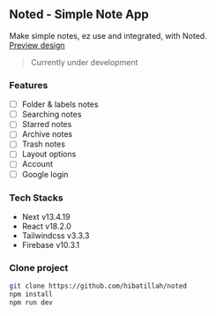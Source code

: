 ## Noted - Simple Note App

Make simple notes, ez use and integrated, with Noted.<br>
[Preview design](https://www.figma.com/proto/pHGAereyUqJJC2FbCMA93N/noted?type=design&node-id=1-2&t=TkAdvEfjlfAFZrHj-1&scaling=scale-down&page-id=0%3A1&starting-point-node-id=1%3A2&show-proto-sidebar=1&mode=design)
<!-- | [Visit Noted](https://mynoted.netlify.app/) -->

> Currently under development

### Features
- [ ] Folder & labels notes
- [ ] Searching notes
- [ ] Starred notes
- [ ] Archive notes
- [ ] Trash notes
- [ ] Layout options
- [ ] Account
- [ ] Google login

### Tech Stacks
- Next v13.4.19
- React v18.2.0
- Tailwindcss v3.3.3
- Firebase v10.3.1


### Clone project

```bash
git clone https://github.com/hibatillah/noted
npm install
npm run dev
```
